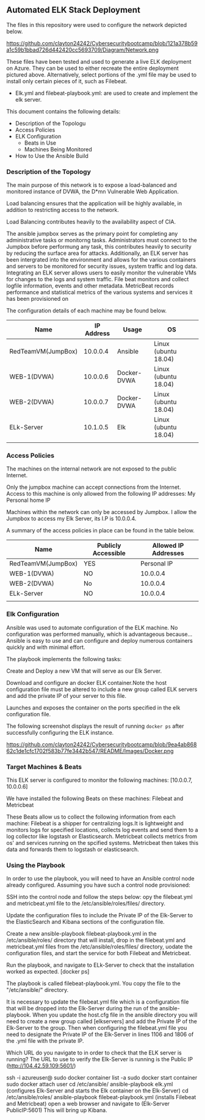 ## Automated ELK Stack Deployment


The files in this repository were used to configure the network depicted below.

https://github.com/clayton24242/Cybersecuritybootcamp/blob/121a378b59a1c59b1bbad726d442420cc5693709/Diagram/Network.png

These files have been tested and used to generate a live ELK deployment on Azure. They can be used to either recreate the entire deployment pictured above. Alternatively, select portions of the .yml file may be used to install only certain pieces of it, such as Filebeat.

  - Elk.yml and filebeat-playbook.yml: are used to create and implement the elk server.

This document contains the following details:
- Description of the Topologu
- Access Policies
- ELK Configuration
  - Beats in Use
  - Machines Being Monitored
- How to Use the Ansible Build


### Description of the Topology

The main purpose of this network is to expose a load-balanced and monitored instance of DVWA, the D*mn Vulnerable Web Application.

Load balancing ensures that the application will be highly available, in addition to restricting access to the network.

Load Balancing contributes heavily to the availability aspect of CIA. 

The ansible jumpbox serves as the primary point for completing any administrative tasks or monitorng  tasks. Administrators must connect to the Jumpbox before performung any task, this contributes heavily to security by reducing the surface area for attacks. Additionally, an ELK server has been intergrated into the environment and allows for the various containers and servers to be monitored for security issues, system traffic and log data.
Integrating an ELK server allows users to easily monitor the vulnerable VMs for changes to the logs and system traffic.
File beat monitors and collect logfile information, events and other metadata.
MetricBeat records performance and statistical metrics of the various systems and services it has been provisioned on

The configuration details of each machine may be found below.


| Name               | IP Address | Usage       | OS                   |   |
|--------------------|------------|-------------|----------------------|---|
| RedTeamVM(JumpBox) | 10.0.0.4   | Ansible     | Linux (ubuntu 18.04) |   |
| WEB-1(DVWA)        | 10.0.0.6   | Docker-DVWA | Linux (ubuntu 18.04) |   |
| WEB-2(DVWA)        | 10.0.0.7   | Docker-DVWA | Linux (ubuntu 18.04) |   |
| ELk-Server         | 10.1.0.5   | Elk         | Linux (ubuntu 18.04) |   |
|                    |            |             |                      |   |

### Access Policies

The machines on the internal network are not exposed to the public Internet. 

Only the jumpbox machine can accept connections from the Internet. Access to this machine is only allowed from the following IP addresses:
My Personal home IP

Machines within the network can only be accessed by Jumpbox.
I allow the Jumpbox to access my Elk Server, its I.P is 10.0.0.4.

A summary of the access policies in place can be found in the table below.

| Name               | Publicly Accessible | Allowed IP Addresses |
|--------------------|---------------------|----------------------|
| RedTeamVM(JumpBox) | YES                 | Personal IP          |
| WEB-1(DVWA)        | NO                  | 10.0.0.4             |
| WEB-2(DVWA)        | No                  | 10.0.0.4             |
| ELk-Server         | NO                  | 10.0.0.4             |
|                    |                     |                      |

### Elk Configuration

Ansible was used to automate configuration of the ELK machine. No configuration was performed manually, which is advantageous because...
Ansible is easy to use  and can  configure and deploy numerous containers quickly and with minimal effort.

The playbook implements the following tasks:

Create and Deploy a new VM that will serve as our Elk Server. 

Download and configure an docker ELK container.Note the host configuration file must be altered to include a new group called ELK servers and add the private IP of your server to this file. 

Launches and exposes the container on the ports specified in the elk configuration file.

The following screenshot displays the result of running `docker ps` after successfully configuring the ELK instance.

https://github.com/clayton24242/Cybersecuritybootcamp/blob/9ea4ab86862c1de1cfc1702f583b77fe3442b547/README/Images/Docker.png

### Target Machines & Beats
This ELK server is configured to monitor the following machines:
[10.0.0.7, 10.0.0.6]

We have installed the following Beats on these machines:
Filebeat and Metricbeat

These Beats allow us to collect the following information from each machine:
Filebeat is a shipper for centralizing logs.It is lightweight and monitors logs for specified locations, collects log events and send them to a log collector like logstash or Elasticsearch.
Metricbeat  collects metrics from os' and services running on the spcified systems. Metricbeat then takes this data and forwards them to logstash or elasticsearch.
### Using the Playbook
In order to use the playbook, you will need to have an Ansible control node already configured. Assuming you have such a control node provisioned: 

SSH into the control node and follow the steps below:
opy the filebeat.yml and metricbeat.yml file to the /etc/ansible/roles/files/ directory.


Update the configuration files to include the Private IP of the Elk-Server to the ElasticSearch and Kibana sections of the configuration file.


Create a new ansible-playbook filebeat-playbook.yml in the /etc/ansible/roles/ directory that will install, drop in the filebeat.yml and metricbeat.yml files from the /etc/ansible/roles/files/ directory, uodate the configuration files, and start the service for both Filebeat and Metricbeat.


Run the playbook, and navigate to ELk-Server to check that the installation worked as expected. [docker ps]


The playbook is called filebeat-playbook.yml. You copy the file to the "/etc/ansible/" directory.


It is necessary to update the filebeat.yml file which is a configuration file that will be dropped into the Elk-Server during the run of the ansible-playbook. When you update the host.cfg file in the ansible directory you will need to create a new group called [elkservers] and add the Private IP of the Elk-Server to the group. Then when configuring the filebeat.yml file you need to designate the Private IP of the Elk-Server in lines 1106 and 1806 of the .yml file with the private IP.


Which URL do you navigate to in order to check that the ELK server is running? The URL to use to verify the Elk-Server is running is the Public IP (http://104.42.59.109:5601/)

ssh -i <sshkey> azureuser@<PublicIP>
sudo docker container list -a 
sudo docker start container <containername>
sudo docker attach user <username>
cd /etc/ansible/
ansible-playbook elk.yml (configures Elk-Server and starts the Elk container on the Elk-Server) 
cd /etc/ansible/roles/
ansible-playbook filebeat-playbook.yml (installs Filebeat and Metricbeat)
open a web browser and navigate to  (Elk-Server PublicIP:5601) This will bring up Kibana.
